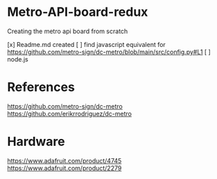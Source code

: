 # Metro-API-board-redux
Creating the metro api board from scratch

[x] Readme.md created
[ ] find javascript equivalent for https://github.com/metro-sign/dc-metro/blob/main/src/config.py#L1
[ ] node.js

# References
https://github.com/metro-sign/dc-metro
https://github.com/erikrrodriguez/dc-metro

# Hardware
https://www.adafruit.com/product/4745
https://www.adafruit.com/product/2279

